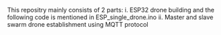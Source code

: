 This repositry mainly consists of 2 parts:
i. ESP32 drone building and the following code is mentioned in ESP_single_drone.ino
ii. Master and slave swarm drone establishment using MQTT protocol
